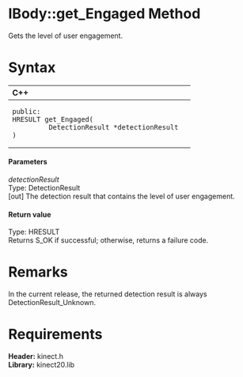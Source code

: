 IBody::get\_Engaged Method  
==========================  

Gets the level of user engagement. <span id="syntaxSection"></span>

Syntax  
======  

<table>
<colgroup>
<col width="100%" />
</colgroup>
<thead>
<tr class="header">
<th align="left">C++</th>
</tr>
</thead>
<tbody>
<tr class="odd">
<td align="left"><pre><code>public:  
HRESULT get_Engaged(  
         DetectionResult *detectionResult  
)</code></pre></td>
</tr>
</tbody>
</table>

<span id="ID4EG"></span>
#### Parameters  

*detectionResult*    
Type: DetectionResult  
[out] The detection result that contains the level of user engagement.  

<span id="ID4EP"></span>
#### Return value  

Type: HRESULT  
Returns S\_OK if successful; otherwise, returns a failure code.  

<span id="remarks"></span>

Remarks  
=======  

In the current release, the returned detection result is always DetectionResult\_Unknown.  

<span id="requirements"></span>

Requirements  
============  

**Header:** kinect.h  
**Library:** kinect20.lib  



<!--Please do not edit the data in the comment block below.-->
<!--
TOCTitle : get_Engaged Method
RLTitle : IBody::get_Engaged Method
KeywordK : get_Engaged method
KeywordK : IBody::get_Engaged method
KeywordF : IBody::get_Engaged
KeywordF : get_Engaged
KeywordF : Microsoft.Kinect.kinect.IBody.get_Engaged(DetectionResult@)
KeywordA : M:Microsoft.Kinect.kinect.IBody.get_Engaged(DetectionResult@)
AssetID : M:Microsoft.Kinect.kinect.IBody.get_Engaged(DetectionResult@)
Locale : en-us
CommunityContent : 1
APIType : Managed
APILocation : 
APIName : Microsoft.Kinect.kinect.IBody::get_Engaged
TargetOS : Windows
TopicType : kbSyntax
DevLang : C++
DocSet : K4Wv2
ProjType : K4Wv2Proj
Technology : Kinect for Windows
Product : Kinect for Windows SDK v2
productversion : 20
-->
